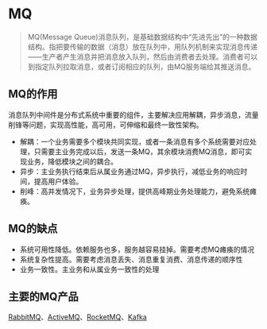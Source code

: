 # MQ 
> MQ(Message Queue)消息队列，是基础数据结构中“先进先出”的一种数据结构。指把要传输的数据（消息）放在队列中，用队列机制来实现消息传递——生产者产生消息并把消息放入队列，然后由消费者去处理。消费者可以到指定队列拉取消息，或者订阅相应的队列，由MQ服务端给其推送消息。

## MQ的作用  
消息队列中间件是分布式系统中重要的组件，主要解决应用解耦，异步消息，流量削锋等问题，实现高性能，高可用，可伸缩和最终一致性架构。
* 解耦：一个业务需要多个模块共同实现，或者一条消息有多个系统需要对应处理，只需要主业务完成以后，发送一条MQ，其余模块消费MQ消息，即可实现业务，降低模块之间的耦合。
* 异步：主业务执行结束后从属业务通过MQ，异步执行，减低业务的响应时间，提高用户体验。
* 削峰：高并发情况下，业务异步处理，提供高峰期业务处理能力，避免系统瘫痪。

## MQ的缺点
* 系统可用性降低。依赖服务也多，服务越容易挂掉。需要考虑MQ瘫痪的情况
* 系统复杂性提高。需要考虑消息丢失、消息重复消费、消息传递的顺序性
* 业务一致性。主业务和从属业务一致性的处理

## 主要的MQ产品
 [RabbitMQ](rabbit-mq/rabbitmq.md)、[ActiveMQ]()、[RocketMQ]()、[Kafka]()
